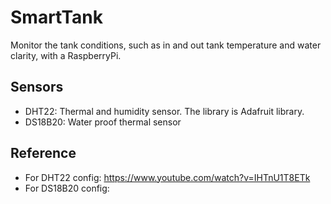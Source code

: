 # SmartTank
Monitor the tank conditions, such as in and out tank temperature and water clarity, with a RaspberryPi.

## Sensors
* DHT22: Thermal and humidity sensor. The library is Adafruit library.
* DS18B20: Water proof thermal sensor

## Reference
* For DHT22 config: https://www.youtube.com/watch?v=IHTnU1T8ETk
* For DS18B20 config: 

